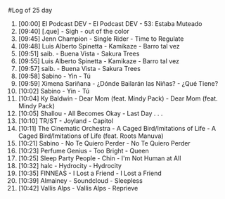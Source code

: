 #Log of 25 day

1. [00:00] El Podcast DEV - El Podcast DEV - 53: Estaba Muteado
1. [09:40] [.que] - Sigh - out of the color
1. [09:45] Jenn Champion - Single Rider - Time to Regulate
1. [09:48] Luis Alberto Spinetta - Kamikaze - Barro tal vez
1. [09:51] saib. - Buena Vista - Sakura Trees
1. [09:55] Luis Alberto Spinetta - Kamikaze - Barro tal vez
1. [09:57] saib. - Buena Vista - Sakura Trees
1. [09:58] Sabino - Yin - Tú
1. [09:59] Ximena Sariñana - ¿Dónde Bailarán las Niñas? - ¿Qué Tiene?
1. [10:02] Sabino - Yin - Tú
1. [10:04] Ky Baldwin - Dear Mom (feat. Mindy Pack) - Dear Mom (feat. Mindy Pack)
1. [10:05] Shallou - All Becomes Okay - Last Day . . .
1. [10:10] TR/ST - Joyland - Capitol
1. [10:11] The Cinematic Orchestra - A Caged Bird/Imitations of Life - A Caged Bird/Imitations of Life (feat. Roots Manuva)
1. [10:21] Sabino - No Te Quiero Perder - No Te Quiero Perder
1. [10:23] Perfume Genius - Too Bright - Queen
1. [10:25] Sleep Party People - Chin - I'm Not Human at All
1. [10:32] halc - Hydrocity - Hydrocity
1. [10:35] FINNEAS - I Lost a Friend - I Lost a Friend
1. [10:39] Almainey - Soundcloud - Sleepless
1. [10:42] Vallis Alps - Vallis Alps - Reprieve
